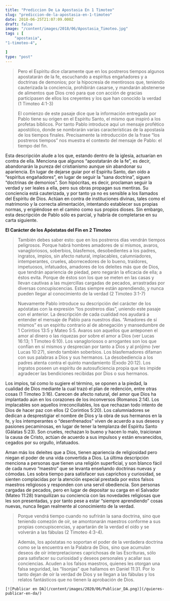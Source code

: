 ```yaml
---
title: "Prediccion De La Apostasia En 1 Timoteo"
slug: "prediccion-de-la-apostasia-en-1-timoteo"
date: 2018-06-25T21:07:09.000Z
draft: false
image: "/content/images/2018/06/Apostasia_Timoteo.jpg"
tags : [
    "apostasia",
"1-timoteo-4",

]
type: "post"
---
```


   
>  Pero el Espíritu dice claramente que en los postreros tiempos algunos apostatarán de la fe, escuchando a espíritus engañadores y a doctrinas de demonios; por la hipocresía de mentirosos que, teniendo cauterizada la conciencia, prohibirán casarse, y mandarán abstenerse de alimentos que Dios creó para que con acción de gracias participasen de ellos los creyentes y los que han conocido la verdad (1 Timoteo 4:1-3)
> 
>   El comienzo de este pasaje dice que la información entregada por Pablo tiene su origen en el Espíritu Santo, el mismo que inspiró a los profetas bíblicos. Por tanto Pablo introduce aquí un mensaje profético apostólico, donde se nombrarán varias características de la apostasía de los tiempos finales. Precisamente la introducción de la frase “los postreros tiempos” nos muestra el contexto del mensaje de Pablo: el tiempo del fin.

 Esta descripción alude a los que, estando dentro de la iglesia, actuarían en contra de ella. Menciona que algunos “apostatarán de la fe”, es decir, abandonarán la pureza del cristianismo aunque sin abandonar su apariencia. En lugar de dejarse guiar por el Espíritu Santo, dan oído a “espíritus engañadores”, en lugar de seguir la “sana doctrina”, siguen “doctrinas de demonios”. Son hipócritas, es decir, proclaman seguir la verdad y ser leales a ella, pero sus obras propagan sus mentiras. Su conciencia está cauterizada, y por tanto ya no es sensible a los llamados del Espíritu de Dios. Actúan en contra de instituciones divinas, tales como el matrimonio y la correcta alimentación, intentando establecer sus propias normas, y erigiéndose en el camino como sus propios dioses. Sin embargo, esta descripción de Pablo sólo es parcial, y habría de completarse en su carta siguiente.

 **El Carácter de los Apóstatas del Fin en 2 Timoteo**

 
>  También debes saber esto: que en los postreros días vendrán tiempos peligrosos. Porque habrá hombres amadores de sí mismos, avaros, vanagloriosos, soberbios, blasfemos, desobedientes a los padres, ingratos, impíos, sin afecto natural, implacables, calumniadores, intemperantes, crueles, aborrecedores de lo bueno, traidores, impetuosos, infatuados, amadores de los deleites más que de Dios, que tendrán apariencia de piedad, pero negarán la eficacia de ella; a éstos evita. Porque de éstos son los que se meten en las casas y llevan cautivas a las mujercillas cargadas de pecados, arrastradas por diversas concupiscencias. Estas siempre están aprendiendo, y nunca pueden llegar al conocimiento de la verdad (2 Timoteo 3:1-7)
> 
>   Nuevamente Pablo introduce su descripción del carácter de los apóstatas con la expresión “los postreros días”, uniendo este pasaje con el anterior. La descripción de cada cualidad nos ayudará a entender el mensaje de Pablo para nuestros días. “Amadores de sí mismos” es un espíritu contrario al de abnegación y mansedumbre de 1 Corintios 13:5 y Mateo 5:5. Avaros son aquellos que anteponen el amor al dinero o las riquezas por sobre el amor a Dios (ver Lucas 16:13; 1 Timoteo 6:10). Los vanagloriosos o arrogantes son los que confían en sí mismos y desprecian por tanto a Dios y al prójimo (ver Lucas 10:27), siendo también soberbios. Los blasfemadores difaman con sus palabras a Dios y sus hermanos. La desobediencia a los padres atenta contra el quinto mandamiento (Éxodo 20:12). Los ingratos poseen un espíritu de autosuficiencia propia que les impide agradecer las bendiciones recibidas por Dios o sus hermanos.

 Los impíos, tal como lo sugiere el término, se oponen a la piedad, la cualidad de Dios mediante la cual trazó el plan de redención, entre otras cosas (1 Timoteo 3:16). Carecen de afecto natural, del amor que Dios ha implantado aún en los corazones de los inconversos (Romanos 2:14). Los implacables son aquellos irreconciliables, los que rechazan todo intento de Dios de hacer paz con ellos (2 Corintios 5:20). Los calumniadores se dedican a desprestigiar el nombre de Dios y la obra de sus hermanos en la fe, y los intemperantes o “desenfrenados” viven de acuerdo a sus deseos y pasiones pecaminosas, en lugar de tener la templanza del Espíritu Santo (Gálatas 5:23). Son crueles, rechazan lo bueno y hacen lo malo, traicionan la causa de Cristo, actúan de acuerdo a sus impulsos y están envanecidos, cegados por su orgullo, infatuados.

 Aman más los deleites que a Dios, tienen apariencia de religiosidad pero niegan el poder de una vida convertida a Dios. La última descripción menciona a personas que tienen una religión superficial, y son blanco fácil de cada nuevo “maestro” que se levanta enseñando doctrinas nuevas y cómodas. Les sobra tiempo para satisfacer sus caprichos y curiosidad, se sienten complacidas por la atención especial prestada por estos falsos maestros religiosos y responden con una servil obediencia. Son personas cargadas de pecados, pero en lugar de depositar su carga en el Salvador (Mateo 11:28) tranquilizan su conciencia con las novedades religiosas que les son presentadas, y por tanto pese a estar “siempre aprendiendo” cosas nuevas, nunca llegan realmente al conocimiento de la verdad.

 
>  Porque vendrá tiempo cuando no sufrirán la sana doctrina, sino que teniendo comezón de oír, se amontonarán maestros conforme a sus propias concupiscencias, y apartarán de la verdad el oído y se volverán a las fábulas (2 Timoteo 4:3-4).
> 
>   Además, los apóstatas no soportan el poder de la verdadera doctrina como se la encuentra en la Palabra de Dios, sino que acumulan deseos de oír interpretaciones caprichosas de las Escrituras, sólo para satisfacer su curiosidad y deseos personales y acallar sus conciencias. Acuden a los falsos maestros, quienes les otorgan una falsa seguridad, las “lisonjas” que hallamos en Daniel 11:31. Por lo tanto dejan de oír la verdad de Dios y se llegan a las fábulas y los relatos fantásticos que no tienen la aprobación de Dios.

    [![Publicar en DA](/content/images/2020/06/Publicar_DA.png)](/quieres-publicar-en-da/) 